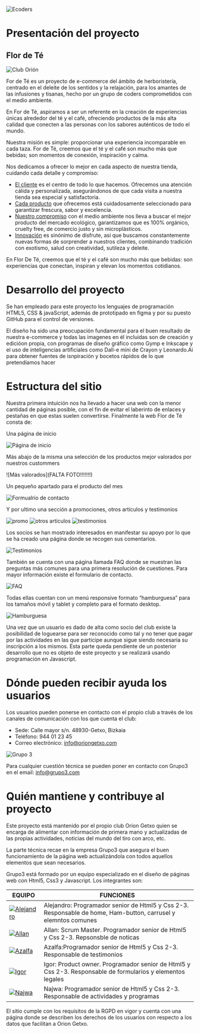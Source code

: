 ![Ecoders](/img/logos/bannerEcoders.png)
<h1>Presentación del proyecto</h1>
<h2>Flor de Té</h2>

![Club Orión](/img/logos/logo_horizontal.svg)

<p>For de Té es un proyecto de e-commerce del ámbito de herboristería, centrado en el deleite de los sentidos y la relajación, para los amantes de las infusiones y tisanas, hecho por un grupo de coders comprometidos con el medio ambiente.</p>

<p>En For de Té, aspiramos a ser un referente en la creación de experiencias únicas alrededor del té y el café, ofreciendo productos de la más alta calidad que conecten a las personas con los sabores auténticos de todo el mundo.</p>

<p> Nuestra misión es simple: proporcionar una experiencia incomparable en cada taza. For de Té, creemos que el té y el café son mucho más que bebidas; son momentos de conexión, inspiración y calma. </p>

<p>Nos dedicamos a ofrecer lo mejor en cada aspecto de nuestra tienda, cuidando cada detalle y compromiso:</p>
    <ul>
        <li><ins>El cliente</ins> es el centro de todo lo que hacemos. Ofrecemos una atención cálida y personalizada, asegurándonos de que cada visita a nuestra tienda sea especial y satisfactoria. </li>
        <li><ins>Cada producto</ins> que ofrecemos está cuidadosamente seleccionado para garantizar frescura, sabor y excelencia.</li>
        <li><ins>Nuestro compromiso</ins> con el medio ambiente nos lleva a buscar el mejor producto del mercado ecológico, garantizamos que es 100% orgánico, cruelty free, de comercio justo y sin microplásticos.</li>
        <li><ins>Innovación</ins> es sinónimo de disfrute, así que buscamos constantemente nuevas formas de sorprender a nuestros clientes, combinando tradición con exotismo, salud con creatividad, sutileza y deleite.</li>
    </ul>

<p>En Flor De Té, creemos que el té y el café son mucho más que bebidas: son experiencias que conectan, inspiran y elevan los momentos cotidianos.</p>


<h1>Desarrollo del proyecto</h1>

<p>Se han empleado para este proyecto los lenguajes de programación HTML5, CSS & javaScript, además de prototipado en figma y por su puesto GitHub para el control de versiones.</p>

<p>El diseño ha sido una preocupación fundamental para el buen resultado de nuestra e-commerce y todas las imagenes en él incluidas son de creación y edicióon propia, con programas de diseño gráfico como Gymp e Inkscape y el uso de inteligencias artificiales como Dall-e mini de Crayon y Leonardo.Ai para obtener fuentes de isnpiración y bocetos rápidos de lo que pretendíamos hacer</p>

     
<h1>Estructura del sitio</h1>

<p>Nuestra primera intuición nos ha llevado a hacer una web con la menor cantidad de páginas posible, con el fin de evitar el laberinto de enlaces y pestañas en que estas suelen convertirse. Finalmente la web Flor de Té consta de:</p>

<p>Una página de inicio</p>

![Página de inicio](img/screenShots/Inicio.png)

<p>Más abajo de la misma una selección de los productos mejor valorados por nuestros custommers</p>

![Más valorados](FALTA FOTO!!!!!!!)

<p>Un pequeño apartado para el producto del mes</p>

![Formualrio de contacto](img/screenShots/teDelMes.png)

<p>Y por ultimo una sección a promociones, otros artículos y testimonios</p>

![promo](img/screenShots/promo.png)
![otros artículos](img/screenShots/merch.png)
![testimonios](img/screenShots/testimonio.png)













<p>Los socios se han mostrado interesados en manifestar su apoyo por lo que se ha creado una página donde se recogen sus comentarios.</p>

![Testimonios](Assets/Read_me/Testimonios.jpg)
<p>También se cuenta con una página llamada FAQ donde se muestran las preguntas más comunes para una primera resolución de cuestiones. Para mayor información existe el formulario de contacto.</p>

![FAQ](Assets/Read_me/FAQ.jpg)

<p>Todas ellas cuentan con un menú responsive formato “hamburguesa” para los tamaños móvil y tablet y completo para el formato desktop.</p>

![Hamburguesa](Assets/Read_me/Ham.jpg)

<p>Una vez que un usuario es dado de alta como socio del club existe la posibilidad de loguearse para ser reconocido como tal y no tener que pagar por las actividades en las que participe aunque sigue siendo necesaria su inscripción a los mismos. Esta parte queda pendiente de un posterior desarrollo que no es objeto de este proyecto y se realizará usando programación en Javascript.</p>
     
<h1>Dónde pueden recibir ayuda los usuarios</h1>
<p>Los usuarios pueden ponerse en contacto con el propio club a través de los canales de comunicación con los que cuenta el club:</p>
    <ul>
        <li>Sede: Calle mayor s/n. 48930-Getxo, Bizkaia</li>
        <li>Teléfono: 944 01 23 45</li>
        <li>Correo electrónico: <a href="mailto:info@oriongetxo.com">info@oriongetxo.com</a></li>
    </ul>

![Grupo 3](/about/assets_about/Banner.png)

<p>Para cualquier cuestión técnica se pueden poner en contacto con Grupo3 en el email: <a href="mailto:info@grupo3.com">info@grupo3.com</a></p>
     
<h1>Quién mantiene y contribuye al proyecto</h1>
<p>Este proyecto está mantenido por el propio club Orion Getxo quien se encarga de alimentar con información de primera mano y actualizadas de las propias actividades, noticias del mundo del tiro con arco, etc.</p>
<p>La parte técnica recae en la empresa Grupo3 que asegura el buen funcionamiento de la página web actualizándola con todos aquellos elementos que sean necesarios.</p>

<p>Grupo3 está formado por un equipo especializado en el diseño de páginas web con Html5, Css3 y Javascript. Los integrantes son:</p>


| EQUIPO | FUNCIONES |
|------------------------------------------------|-------------------------------------------------------------------------------------------------------------------------|
| [![Alejandro](about/assets_about/Alejandro.jpg)](https://github.com/Varushet) | Alejandro: Programador senior de Html5 y Css 2-3. Responsable de home, Ham-button, carrusel y elemntos comunes |
| [![Allan](about/assets_about/Allan.jpg)](https://github.com/Allan941709) | Allan: Scrum Master. Programador senior de Html5 y Css 2-3. Repsonsble de noticas |
| [![Azalfa](about/assets_about/Azalfa.jpg)](https://github.com/zille5) | Azalfa:Programador senior de Html5 y Css 2-3. Responsable de testimonios |
| [![Igor](about/assets_about/Igor.jpg)](https://github.com/igoribon) | Igor: Product owner. Programador senior de Html5 y Css 2-3. Responsable de formularios y elementos legales |
| [![Najwa](about/assets_about/Najwa.jpg)](https://github.com/Najwaelqortobi) | Najwa: Programador senior de Html5 y Css 2-3. Responsable de actividades y programas |

<p>El sitio cumple con los requisitos de la RGPD en vigor y cuenta con una página donde se describen los derechos de los usuarios con respecto a los datos que facilitan a Orion Getxo.</p>
</body>
</html>
